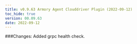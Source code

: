 ```yaml
---
title: v0.9.63 Armory Agent Clouddriver Plugin (2022-09-12)
toc_hide: true
version: 00.09.63
date: 2022-09-12
---
```

###Changes:
Added grpc health check.
